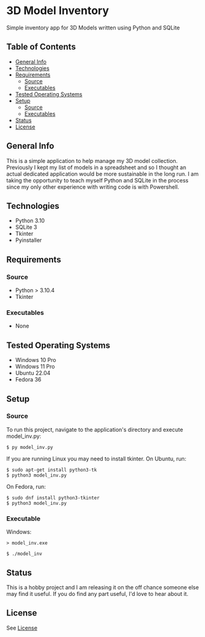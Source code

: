 # 3D Model Inventory

Simple inventory app for 3D Models written using Python and SQLite

## Table of Contents

* [General Info](#general-info)
* [Technologies](#technologies)
* [Requirements](#requirements)
    * [Source](#source)
    * [Executables](#executables)
* [Tested Operating Systems](#tested-operating-systems)
* [Setup](#setup)
    * [Source](#source-1)
    * [Executables](#executable)
* [Status](#status)
* [License](#license)

## General Info

This is a simple application to help manage my 3D model collection.
Previously I kept my list of models in a spreadsheet and so I thought an
actual dedicated application would be more sustainable in the long run.
I am taking the opportunity to teach myself Python and SQLite in the process
since my only other experience with writing code is with Powershell.

## Technologies

* Python 3.10
* SQLite 3
* Tkinter
* Pyinstaller

## Requirements

### Source

* Python > 3.10.4
* Tkinter 

### Executables

* None

## Tested Operating Systems

* Windows 10 Pro
* Windows 11 Pro
* Ubuntu 22.04
* Fedora 36

## Setup

### Source

To run this project, navigate to the application's directory and execute
model_inv.py:

```
$ py model_inv.py
```

If  you are running Linux you may need to install tkinter. On Ubuntu, run:

```
$ sudo apt-get install python3-tk
$ python3 model_inv.py

```

On Fedora, run:
```
$ sudo dnf install python3-tkinter
$ python3 model_inv.py
```
### Executable

Windows:
```
> model_inv.exe
```

```
$ ./model_inv
```

## Status

This is a hobby project and I am releasing it on the off chance someone else
may find it useful. If you do find any part useful, I'd love to hear about it.

## License

See [License](https://github.com/Jeremiah85/3D-Model-Inventory/blob/main/LICENSE.md)
